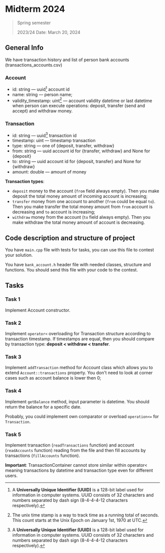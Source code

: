 # Midterm 2024
> Spring semester 
> 
> 2023/24 Date: March 20, 2024

## General Info

We have transaction history and list of person bank accounts (transactions_accounts.csv)

### Account
* id: string — uuid[^noteUUID]  account id
* name: string  — person name;
* validity_timestamp: uint[^noteUTS] —  account validity datetime or last datetime when person can execute operations: deposit, transfer (send and accept) and withdraw money. 

### Transaction
* id: string — uuid[^noteUUID] transaction id
* timestamp: uint — timestamp transaction
* type: string — one of {deposit, transfer, withdraw}
* from: string — uuid account id for {transfer, withdraw} and  None for {deposit}
* to: string — uuid account id for {deposit, transfer} and None for {withdraw}
* amount: double — amount of money


[^noteUUID]: A **Universally Unique Identifier (UUID)** is a 128-bit label used for information in computer systems. UUID consists of 32 characters and numbers separated by dash sign (8-4-4-4-12 characters respectively).

[^noteUTS]: The unix time stamp is a way to track time as a running total of seconds. This count starts at the Unix Epoch on January 1st, 1970 at UTC.

__Transaction types__:
* `deposit` money to the account (`from` field always empty). Then you make deposit the total money amount of incoming account is increasing; 
* `transfer` money from one account to another (`from` could be equal `to`). Then you make transfer the total money amount from `from` account is decreasing and `to` account is increasing;
* `withdraw` money from the account (`to` field always empty). Then you make withdraw the total money amount of account is decreasing.

## Code description and structure of project
You have `main.cpp` file with tests for tasks, you can use this file to contest your solution.

You have `bank_account.h` header file with needed classes, structure and functions.
You should send this file with your code to the contest. 


## Tasks

### Task 1
Implement Account constructor.

### Task 2 
Implement `operator<` overloading for Transaction structure according to transaction timestamp. If timestamps are equal, then you should compare by transaction type: **deposit < withdraw < transfer**.

### Task 3 
Implement `addTransaction` method for Account class which allows you to extend `Account::transactions` property.
You don't need to look at corner cases such as account balance is lower then 0;

### Task 4
Implement `getBalance` method, input parameter is datetime. You should return the balance for a specific date.

Probably, you could implement own comparator or overload `operation<=` for `Transaction`.

### Task 5
Implement transaction (`readTransactions` function) and account (`readAccounts` function) reading from the file and then fill accounts by transactions (`fillAccounts` function).


**Important**: TransactionContainer cannot store similar within operator< meaning transactions by datetime and transaction type even for different users.

